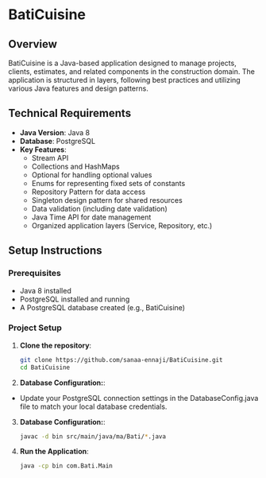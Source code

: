 # BatiCuisine

## Overview
BatiCuisine is a Java-based application designed to manage projects, clients, estimates, and related components in the construction domain. The application is structured in layers, following best practices and utilizing various Java features and design patterns.

## Technical Requirements
- **Java Version**: Java 8
- **Database**: PostgreSQL
- **Key Features**:
    - Stream API
    - Collections and HashMaps
    - Optional for handling optional values
    - Enums for representing fixed sets of constants
    - Repository Pattern for data access
    - Singleton design pattern for shared resources
    - Data validation (including date validation)
    - Java Time API for date management
    - Organized application layers (Service, Repository, etc.)

## Setup Instructions

### Prerequisites
- Java 8 installed
- PostgreSQL installed and running
- A PostgreSQL database created (e.g., BatiCuisine)

### Project Setup
1. **Clone the repository**:
   ```bash
   git clone https://github.com/sanaa-ennaji/BatiCuisine.git
   cd BatiCuisine

2. **Database Configuration:**:

- Update your PostgreSQL connection settings in the DatabaseConfig.java file to match your local database credentials.

3. **Database Configuration:**:
   ```bash
   javac -d bin src/main/java/ma/Bati/*.java 

4. **Run the Application**:
   ```bash
   java -cp bin com.Bati.Main


  
